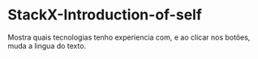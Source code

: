 # StackX-Introduction-of-self
Mostra quais tecnologias tenho experiencia com, e ao clicar nos botões, muda a lingua do texto.
